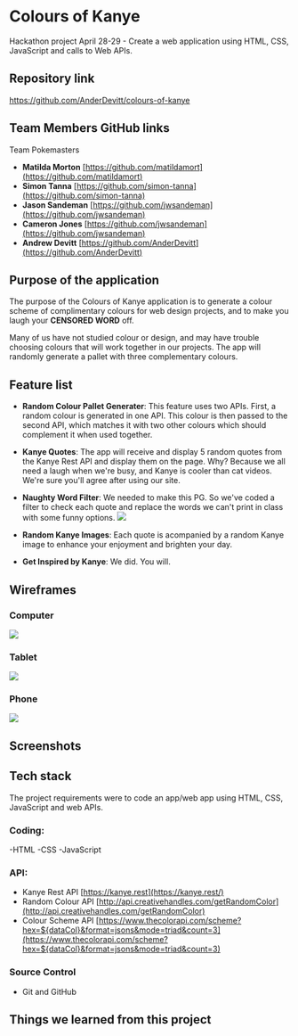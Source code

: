 # Colours of Kanye

Hackathon project April 28-29 - Create a web application using HTML, CSS, JavaScript and calls to Web APIs.

## Repository link

https://github.com/AnderDevitt/colours-of-kanye

## Team Members GitHub links

Team Pokemasters

- **Matilda Morton** [https://github.com/matildamort](https://github.com/matildamort)
- **Simon Tanna** [https://github.com/simon-tanna](https://github.com/simon-tanna)
- **Jason Sandeman** [https://github.com/jwsandeman](https://github.com/jwsandeman)
- **Cameron Jones** [https://github.com/jwsandeman](https://github.com/jwsandeman)
- **Andrew Devitt** [https://github.com/AnderDevitt](https://github.com/AnderDevitt)

## Purpose of the application

The purpose of the Colours of Kanye application is to generate a colour scheme of complimentary colours for web design projects, and to make you laugh your **CENSORED WORD** off.

Many of us have not studied colour or design, and may have trouble choosing colours that will work together in our projects. The app will randomly generate a pallet with three complementary colours.

## Feature list

- **Random Colour Pallet Generater**: This feature uses two APIs. First, a random colour is generated in one API. This colour is then passed to the second API, which matches it with two other colours which should complement it when used together.

- **Kanye Quotes**: The app will receive and display 5 random quotes from the Kanye Rest API and display them on the page. Why? Because we all need a laugh when we're busy, and Kanye is cooler than cat videos. We're sure you'll agree after using our site.

- **Naughty Word Filter**: We needed to make this PG. So we've coded a filter to check each quote and replace the words we can't print in class with some funny options.
  ![](./docs/filter.jpg)

- **Random Kanye Images**: Each quote is acompanied by a random Kanye image to enhance your enjoyment and brighten your day.

- **Get Inspired by Kanye**: We did. You will.

## Wireframes

### Computer

![](./docs/WF-Web.png)

### Tablet

![](./docs/WF-tablet.png)

### Phone

![](./docs/WF-phone.png)

## Screenshots

## Tech stack

The project requirements were to code an app/web app using HTML, CSS, JavaScript and web APIs.

### Coding:

-HTML
-CSS
-JavaScript

### API:

- Kanye Rest API [https://kanye.rest](https://kanye.rest/)
- Random Colour API [http://api.creativehandles.com/getRandomColor](http://api.creativehandles.com/getRandomColor)
- Colour Scheme API [https://www.thecolorapi.com/scheme?hex=${dataCol}&format=jsons&mode=triad&count=3](https://www.thecolorapi.com/scheme?hex=${dataCol}&format=jsons&mode=triad&count=3)

### Source Control

- Git and GitHub

## Things we learned from this project
